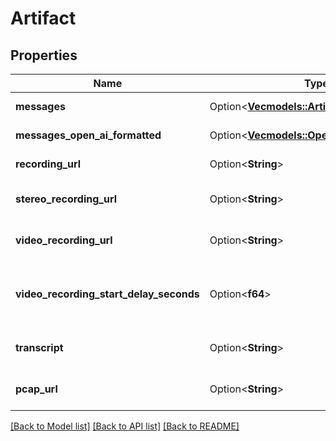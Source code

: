# Artifact

## Properties

Name | Type | Description | Notes
------------ | ------------- | ------------- | -------------
**messages** | Option<[**Vec<models::ArtifactMessagesItem>**](ArtifactMessagesItem.md)> | These are the messages that were spoken during the call. | [optional]
**messages_open_ai_formatted** | Option<[**Vec<models::OpenAiMessage>**](OpenAiMessage.md)> | These are the messages that were spoken during the call, formatted for OpenAI. | [optional]
**recording_url** | Option<**String**> | This is the recording url for the call. To enable, set `assistant.artifactPlan.recordingEnabled`. | [optional]
**stereo_recording_url** | Option<**String**> | This is the stereo recording url for the call. To enable, set `assistant.artifactPlan.recordingEnabled`. | [optional]
**video_recording_url** | Option<**String**> | This is video recording url for the call. To enable, set `assistant.artifactPlan.videoRecordingEnabled`. | [optional]
**video_recording_start_delay_seconds** | Option<**f64**> | This is video recording start delay in ms. To enable, set `assistant.artifactPlan.videoRecordingEnabled`. This can be used to align the playback of the recording with artifact.messages timestamps. | [optional]
**transcript** | Option<**String**> | This is the transcript of the call. This is derived from `artifact.messages` but provided for convenience. | [optional]
**pcap_url** | Option<**String**> | This is the packet capture url for the call. This is only available for `phone` type calls where phone number's provider is `vapi` or `byo-phone-number`. | [optional]

[[Back to Model list]](../README.md#documentation-for-models) [[Back to API list]](../README.md#documentation-for-api-endpoints) [[Back to README]](../README.md)


